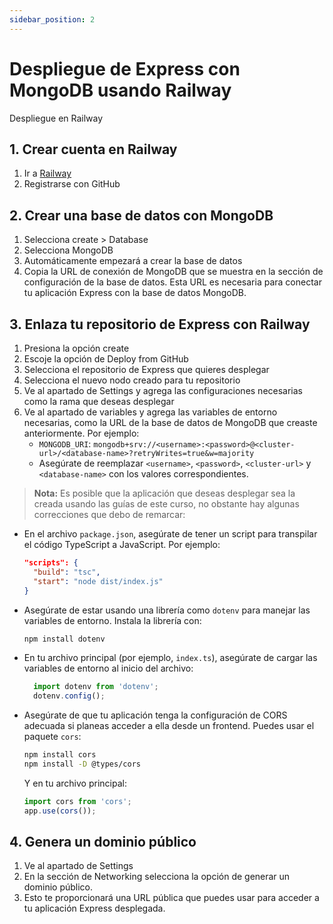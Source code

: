 ```yaml
---
sidebar_position: 2
---
```


# Despliegue de Express con MongoDB usando Railway

Despliegue en Railway

## 1. Crear cuenta en Railway

1. Ir a [Railway](https://railway.com/)
2. Registrarse con GitHub

## 2. Crear una base de datos con MongoDB

1. Selecciona create > Database
2. Selecciona MongoDB
3. Automáticamente empezará a crear la base de datos
4. Copia la URL de conexión de MongoDB que se muestra en la sección de configuración de la base de datos. Esta URL es necesaria para conectar tu aplicación Express con la base de datos MongoDB.

## 3. Enlaza tu repositorio de Express con Railway

1. Presiona la opción create
2. Escoje la opción de Deploy from GitHub
3. Selecciona el repositorio de Express que quieres desplegar
4. Selecciona el nuevo nodo creado para tu repositorio
5. Ve al apartado de Settings y agrega las configuraciones necesarias como la rama que deseas desplegar
6. Ve al apartado de variables y agrega las variables de entorno necesarias, como la URL de la base de datos de MongoDB que creaste anteriormente. Por ejemplo:
   - `MONGODB_URI`: `mongodb+srv://<username>:<password>@<cluster-url>/<database-name>?retryWrites=true&w=majority`
   - Asegúrate de reemplazar `<username>`, `<password>`, `<cluster-url>` y `<database-name>` con los valores correspondientes.

> **Nota:** Es posible que la aplicación que deseas desplegar sea la creada usando las guías de este curso, no obstante hay algunas correcciones que debo de remarcar:
- En el archivo `package.json`, asegúrate de tener un script para transpilar el código TypeScript a JavaScript. Por ejemplo:
  ```json
  "scripts": {
    "build": "tsc",
    "start": "node dist/index.js"
  }
  ```
- Asegúrate de estar usando una librería como `dotenv` para manejar las variables de entorno. Instala la librería con:
  ```bash
  npm install dotenv
  ```
- En tu archivo principal (por ejemplo, `index.ts`), asegúrate de cargar las variables de entorno al inicio del archivo:
  ```typescript
    import dotenv from 'dotenv';
    dotenv.config();
  ```

- Asegúrate de que tu aplicación tenga la configuración de CORS adecuada si planeas acceder a ella desde un frontend. Puedes usar el paquete `cors`:
  ```bash
  npm install cors
  npm install -D @types/cors
  ```
  Y en tu archivo principal:
  ```typescript
  import cors from 'cors';
  app.use(cors());
  ```

## 4. Genera un dominio público

1. Ve al apartado de Settings
2. En la sección de Networking selecciona la opción de generar un dominio público.
3. Esto te proporcionará una URL pública que puedes usar para acceder a tu aplicación Express desplegada.
